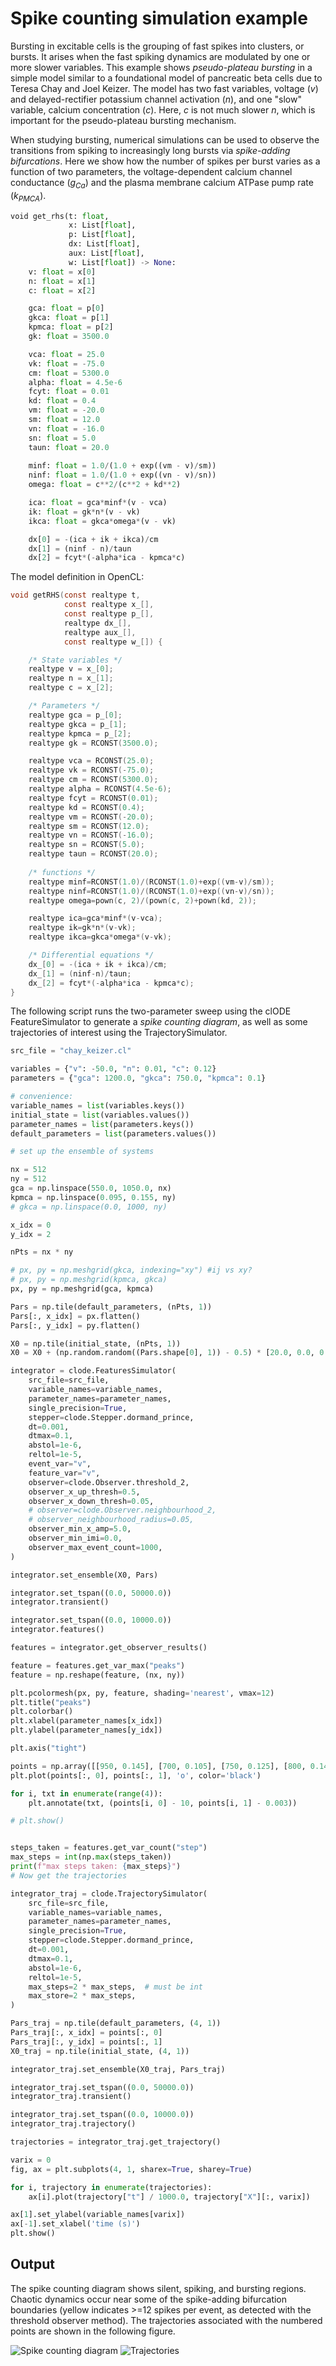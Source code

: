 # Spike counting simulation example

Bursting in excitable cells is the grouping of fast spikes into clusters, or bursts. It arises when the fast spiking dynamics are modulated by one or more slower variables. This example shows *pseudo-plateau bursting* in a simple model similar to a foundational model of pancreatic beta cells due to Teresa Chay and Joel Keizer. The model has two fast variables, voltage ($v$) and delayed-rectifier potassium channel activation ($n$), and one "slow" variable, calcium concentration ($c$). Here, $c$ is not much slower $n$, which is important for the pseudo-plateau bursting mechanism.

When studying bursting, numerical simulations can be used to observe the transitions from spiking to increasingly long bursts via *spike-adding bifurcations*. Here we show how the number of spikes per burst varies as a function of two parameters, the voltage-dependent calcium channel conductance ($g_{Ca}$) and the plasma membrane calcium ATPase pump rate ($k_{PMCA}$).

```python
void get_rhs(t: float,
             x: List[float],
             p: List[float],
             dx: List[float],
             aux: List[float],   
             w: List[float]) -> None:    
    v: float = x[0]
    n: float = x[1]
    c: float = x[2]

    gca: float = p[0]
    gkca: float = p[1]
    kpmca: float = p[2]
    gk: float = 3500.0

    vca: float = 25.0
    vk: float = -75.0
    cm: float = 5300.0
    alpha: float = 4.5e-6
    fcyt: float = 0.01
    kd: float = 0.4
    vm: float = -20.0
    sm: float = 12.0
    vn: float = -16.0
    sn: float = 5.0
    taun: float = 20.0
    
    minf: float = 1.0/(1.0 + exp((vm - v)/sm))
    ninf: float = 1.0/(1.0 + exp((vn - v)/sn))
    omega: float = c**2/(c**2 + kd**2)

    ica: float = gca*minf*(v - vca)
    ik: float = gk*n*(v - vk)
    ikca: float = gkca*omega*(v - vk)

    dx[0] = -(ica + ik + ikca)/cm
    dx[1] = (ninf - n)/taun
    dx[2] = fcyt*(-alpha*ica - kpmca*c)
```

The model definition in OpenCL:
```c
void getRHS(const realtype t,
            const realtype x_[],
            const realtype p_[],
            realtype dx_[],
            realtype aux_[],
            const realtype w_[]) {

    /* State variables */
    realtype v = x_[0];
    realtype n = x_[1];
    realtype c = x_[2];

    /* Parameters */
    realtype gca = p_[0];
    realtype gkca = p_[1];
    realtype kpmca = p_[2];
    realtype gk = RCONST(3500.0);

    realtype vca = RCONST(25.0);
    realtype vk = RCONST(-75.0);
    realtype cm = RCONST(5300.0);
    realtype alpha = RCONST(4.5e-6);
    realtype fcyt = RCONST(0.01);
    realtype kd = RCONST(0.4);
    realtype vm = RCONST(-20.0);
    realtype sm = RCONST(12.0);
    realtype vn = RCONST(-16.0);
    realtype sn = RCONST(5.0);
    realtype taun = RCONST(20.0);
    
    /* functions */
    realtype minf=RCONST(1.0)/(RCONST(1.0)+exp((vm-v)/sm));
    realtype ninf=RCONST(1.0)/(RCONST(1.0)+exp((vn-v)/sn));
    realtype omega=pown(c, 2)/(pown(c, 2)+pown(kd, 2));

    realtype ica=gca*minf*(v-vca);
    realtype ik=gk*n*(v-vk);
    realtype ikca=gkca*omega*(v-vk);

    /* Differential equations */
    dx_[0] = -(ica + ik + ikca)/cm;
    dx_[1] = (ninf-n)/taun;
    dx_[2] = fcyt*(-alpha*ica - kpmca*c);
}
```

The following script runs the two-parameter sweep using the clODE FeatureSimulator to generate a *spike counting diagram*, as well as some trajectories of interest using the TrajectorySimulator.

```python
src_file = "chay_keizer.cl"

variables = {"v": -50.0, "n": 0.01, "c": 0.12}
parameters = {"gca": 1200.0, "gkca": 750.0, "kpmca": 0.1}

# convenience:
variable_names = list(variables.keys())
initial_state = list(variables.values())
parameter_names = list(parameters.keys())
default_parameters = list(parameters.values())

# set up the ensemble of systems

nx = 512
ny = 512
gca = np.linspace(550.0, 1050.0, nx)
kpmca = np.linspace(0.095, 0.155, ny)
# gkca = np.linspace(0.0, 1000, ny)

x_idx = 0
y_idx = 2

nPts = nx * ny

# px, py = np.meshgrid(gkca, indexing="xy") #ij vs xy?
# px, py = np.meshgrid(kpmca, gkca) 
px, py = np.meshgrid(gca, kpmca)

Pars = np.tile(default_parameters, (nPts, 1))
Pars[:, x_idx] = px.flatten()
Pars[:, y_idx] = py.flatten()

X0 = np.tile(initial_state, (nPts, 1))
X0 = X0 + (np.random.random((Pars.shape[0], 1)) - 0.5) * [20.0, 0.0, 0.1]

integrator = clode.FeaturesSimulator(
    src_file=src_file,
    variable_names=variable_names,
    parameter_names=parameter_names,
    single_precision=True,
    stepper=clode.Stepper.dormand_prince,
    dt=0.001,
    dtmax=0.1,
    abstol=1e-6,
    reltol=1e-5,
    event_var="v",
    feature_var="v",
    observer=clode.Observer.threshold_2,
    observer_x_up_thresh=0.5,
    observer_x_down_thresh=0.05,
    # observer=clode.Observer.neighbourhood_2,
    # observer_neighbourhood_radius=0.05,
    observer_min_x_amp=5.0,
    observer_min_imi=0.0,
    observer_max_event_count=1000,
)

integrator.set_ensemble(X0, Pars)

integrator.set_tspan((0.0, 50000.0))
integrator.transient()

integrator.set_tspan((0.0, 10000.0))
integrator.features()

features = integrator.get_observer_results()

feature = features.get_var_max("peaks")
feature = np.reshape(feature, (nx, ny))

plt.pcolormesh(px, py, feature, shading='nearest', vmax=12)
plt.title("peaks")
plt.colorbar()
plt.xlabel(parameter_names[x_idx])
plt.ylabel(parameter_names[y_idx])

plt.axis("tight")

points = np.array([[950, 0.145], [700, 0.105], [750, 0.125], [800, 0.142]])
plt.plot(points[:, 0], points[:, 1], 'o', color='black')

for i, txt in enumerate(range(4)):
    plt.annotate(txt, (points[i, 0] - 10, points[i, 1] - 0.003))

# plt.show()


steps_taken = features.get_var_count("step")
max_steps = int(np.max(steps_taken))
print(f"max steps taken: {max_steps}")
# Now get the trajectories

integrator_traj = clode.TrajectorySimulator(
    src_file=src_file,
    variable_names=variable_names,
    parameter_names=parameter_names,
    single_precision=True,
    stepper=clode.Stepper.dormand_prince,
    dt=0.001,
    dtmax=0.1,
    abstol=1e-6,
    reltol=1e-5,
    max_steps=2 * max_steps,  # must be int
    max_store=2 * max_steps,
)

Pars_traj = np.tile(default_parameters, (4, 1))
Pars_traj[:, x_idx] = points[:, 0]
Pars_traj[:, y_idx] = points[:, 1]
X0_traj = np.tile(initial_state, (4, 1))

integrator_traj.set_ensemble(X0_traj, Pars_traj)

integrator_traj.set_tspan((0.0, 50000.0))
integrator_traj.transient()

integrator_traj.set_tspan((0.0, 10000.0))
integrator_traj.trajectory()

trajectories = integrator_traj.get_trajectory()

varix = 0
fig, ax = plt.subplots(4, 1, sharex=True, sharey=True)

for i, trajectory in enumerate(trajectories):
    ax[i].plot(trajectory["t"] / 1000.0, trajectory["X"][:, varix])

ax[1].set_ylabel(variable_names[varix])
ax[-1].set_xlabel('time (s)')
plt.show()
```

## Output

The spike counting diagram shows silent, spiking, and bursting regions. Chaotic dynamics occur near some of the spike-adding bifurcation boundaries (yellow indicates >=12 spikes per event, as detected with the threshold observer method). The trajectories associated with the numbered points are shown in the following figure.

![Spike counting diagram](spike_counting.png)
![Trajectories](spike_counting_trajectories.png)

